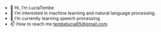 - 👋 Hi, I’m LuciaTembe
- 👀 I’m interested in machine learning and natural language processing.
- 🌱 I’m currently learning speech processing
- 📫 How to reach me tembelucia65@gmail.com

<!---
LuciaTembe/LuciaTembe is a ✨ special ✨ repository because its `README.md` (this file) appears on your GitHub profile.
You can click the Preview link to take a look at your changes.
--->
